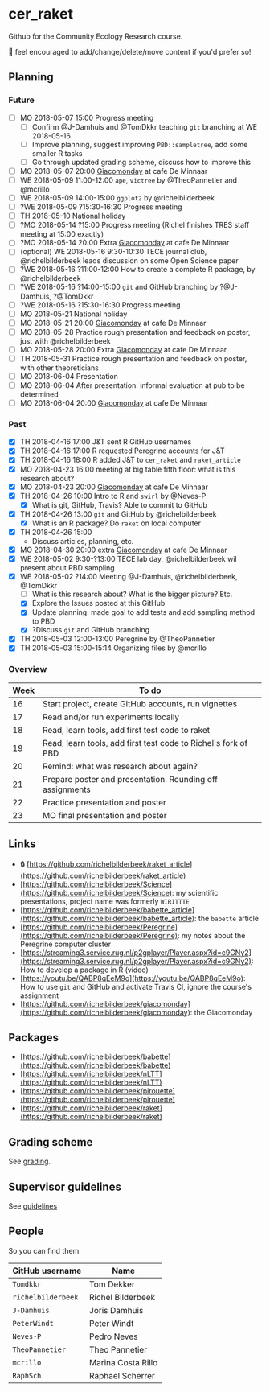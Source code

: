 # cer_raket

Github for the Community Ecology Research course.

:mega: feel encouraged to add/change/delete/move content if you'd prefer so!

## Planning

### Future

 * [ ] MO 2018-05-07 15:00 Progress meeting
   * [ ] Confirm @J-Damhuis and @TomDkkr teaching `git` branching at WE 2018-05-16
   * [ ] Improve planning, suggest improving `PBD::sampletree`, add some smaller R tasks
   * [ ] Go through updated grading scheme, discuss how to improve this 
 * [ ] MO 2018-05-07 20:00 [Giacomonday](https://github.com/richelbilderbeek/giacomonday) at cafe De Minnaar
 * [ ] WE 2018-05-09 11:00-12:00 `ape`, `victree` by @TheoPannetier and @mcrillo
 * [ ] WE 2018-05-09 14:00-15:00 `ggplot2` by @richelbilderbeek
 * [ ] ?WE 2018-05-09 ?15:30-16:30 Progress meeting
 * [ ] TH 2018-05-10 National holiday
 * [ ] ?MO 2018-05-14 ?15:00 Progress meeting (Richel finishes TRES staff meeting at 15:00 exactly)
 * [ ] ?MO 2018-05-14 20:00 Extra [Giacomonday](https://github.com/richelbilderbeek/giacomonday) at cafe De Minnaar
 * [ ] (optional) WE 2018-05-16 9:30-10:30 TECE journal club, @richelbilderbeek leads discussion on some Open Science paper
 * [ ] ?WE 2018-05-16 ?11:00-12:00 How to create a complete R package, by @richelbilderbeek
 * [ ] ?WE 2018-05-16 ?14:00-15:00 `git` and GitHub branching by ?@J-Damhuis, ?@TomDkkr
 * [ ] ?WE 2018-05-16 ?15:30-16:30 Progress meeting
 * [ ] MO 2018-05-21 National holiday
 * [ ] MO 2018-05-21 20:00 [Giacomonday](https://github.com/richelbilderbeek/giacomonday) at cafe De Minnaar
 * [ ] MO 2018-05-28 Practice rough presentation and feedback on poster, just with @richelbilderbeek
 * [ ] MO 2018-05-28 20:00 Extra [Giacomonday](https://github.com/richelbilderbeek/giacomonday) at cafe De Minnaar
 * [ ] TH 2018-05-31 Practice rough presentation and feedback on poster, with other theoreticians
 * [ ] MO 2018-06-04 Presentation
 * [ ] MO 2018-06-04 After presentation: informal evaluation at pub to be determined
 * [ ] MO 2018-06-04 20:00 [Giacomonday](https://github.com/richelbilderbeek/giacomonday) at cafe De Minnaar

### Past

 * [x] TH 2018-04-16 17:00 J&T sent R GitHub usernames
 * [x] TH 2018-04-16 17:00 R requested Peregrine accounts for J&T
 * [x] TH 2018-04-16 18:00 R added J&T to `cer_raket` and `raket_article` 
 * [x] MO 2018-04-23 16:00 meeting at big table fifth floor: what is this research about?
 * [x] MO 2018-04-23 20:00 [Giacomonday](https://github.com/richelbilderbeek/giacomonday) at cafe De Minnaar
 * [x] TH 2018-04-26 10:00 Intro to R and `swirl` by @Neves-P
    * [x] What is git, GitHub, Travis? Able to commit to GitHub  
 * [x] TH 2018-04-26 13:00 `git` and GitHub by @richelbilderbeek 
    * [x] What is an R package? Do `raket` on local computer
 * [x] TH 2018-04-26 15:00 
    * Discuss articles, planning, etc.
 * [x] MO 2018-04-30 20:00 extra [Giacomonday](https://github.com/richelbilderbeek/giacomonday) at cafe De Minnaar
 * [x] WE 2018-05-02 9:30-?13:00 TECE lab day, @richelbilderbeek wil present about PBD sampling
 * [x] WE 2018-05-02 ?14:00 Meeting @J-Damhuis, @richelbilderbeek, @TomDkkr
    * [ ] What is this research about? What is the bigger picture? Etc.
    * [x] Explore the Issues posted at this GitHub 
    * [x] Update planning: made goal to add tests and add sampling method to PBD
    * [x] ?Discuss `git` and GitHub branching
 * [x] TH 2018-05-03 12:00-13:00 Peregrine by @TheoPannetier
 * [x] TH 2018-05-03 15:00-15:14 Organizing files by @mcrillo

### Overview

Week|To do
---|---
16|Start project, create GitHub accounts, run vignettes
17|Read and/or run experiments locally
18|Read, learn tools, add first test code to raket
19|Read, learn tools, add first test code to Richel's fork of PBD
20|Remind: what was research about again?
21|Prepare poster and presentation. Rounding off assignments
22|Practice presentation and poster
23|MO final presentation and poster

## Links

 *  :lock: [https://github.com/richelbilderbeek/raket_article](https://github.com/richelbilderbeek/raket_article)
 * [https://github.com/richelbilderbeek/Science](https://github.com/richelbilderbeek/Science): my scientific presentations, project name was formerly `WIRITTTE`
 * [https://github.com/richelbilderbeek/babette_article](https://github.com/richelbilderbeek/babette_article): the `babette` article
 * [https://github.com/richelbilderbeek/Peregrine](https://github.com/richelbilderbeek/Peregrine): my notes about the Peregrine computer cluster
 * [https://streaming3.service.rug.nl/p2gplayer/Player.aspx?id=c9GNy2](https://streaming3.service.rug.nl/p2gplayer/Player.aspx?id=c9GNy2): How to develop a package in R (video)
 * [https://youtu.be/QABP8qEeM9o](https://youtu.be/QABP8qEeM9o): How to use `git` and GitHub and activate Travis CI, ignore the course's assignment
 * [https://github.com/richelbilderbeek/giacomonday](https://github.com/richelbilderbeek/giacomonday): the Giacomonday

## Packages

 * [https://github.com/richelbilderbeek/babette](https://github.com/richelbilderbeek/babette)
 * [https://github.com/richelbilderbeek/nLTT](https://github.com/richelbilderbeek/nLTT)
 * [https://github.com/richelbilderbeek/pirouette](https://github.com/richelbilderbeek/pirouette)
 * [https://github.com/richelbilderbeek/raket](https://github.com/richelbilderbeek/raket)

## Grading scheme

See [grading](grading.md).

## Supervisor guidelines

See [guidelines](guidelines.md)

## People

So you can find them:

GitHub username|Name
---|---
`Tomdkkr`|Tom Dekker
`richelbilderbeek`|Richel Bilderbeek
`J-Damhuis`|Joris Damhuis
`PeterWindt`|Peter Windt
`Neves-P`|Pedro Neves
`TheoPannetier`|Theo Pannetier
`mcrillo`|Marina Costa Rillo
`RaphSch`|Raphael Scherrer

